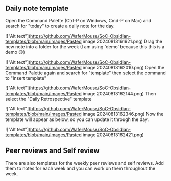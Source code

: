## Daily note template

Open the Command Palette (Ctrl-P on Windows, Cmd-P on Mac) and search for "today" to create a daily note for the day.

!["Alt text"](https://github.com/WaferMouse/SoC-Obsidian-templates/blob/main/images/Pasted image 20240813161921.png)
Drag the new note into a folder for the week (I am using 'demo' because this this is a demo 🙃)

!["Alt text"](https://github.com/WaferMouse/SoC-Obsidian-templates/blob/main/images/Pasted image 20240813162010.png)
Open the Command Palette again and search for "template" then select the command to "Insert template"

!["Alt text"](https://github.com/WaferMouse/SoC-Obsidian-templates/blob/main/images/Pasted image 20240813162144.png)
Then select the "Daily Retrospective" template

!["Alt text"](https://github.com/WaferMouse/SoC-Obsidian-templates/blob/main/images/Pasted image 20240813162346.png)
Now the template will appear as below, so you can update it through the day.

!["Alt text"](https://github.com/WaferMouse/SoC-Obsidian-templates/blob/main/images/Pasted image 20240813162421.png)

## Peer reviews and Self review

There are also templates for the weekly peer reviews and self reviews. Add them to notes for each week and you can work on them throughout the week.